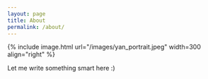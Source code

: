 ```yaml
---
layout: page
title: About
permalink: /about/
---
```


{% include image.html url="/images/yan_portrait.jpeg" width=300 align="right" %}

Let me write something smart here :)
